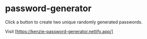 # password-generator

Click a button to create two unique randomly generated passwords.

Visit [https://kenzie-password-generator.netlify.app/] 
